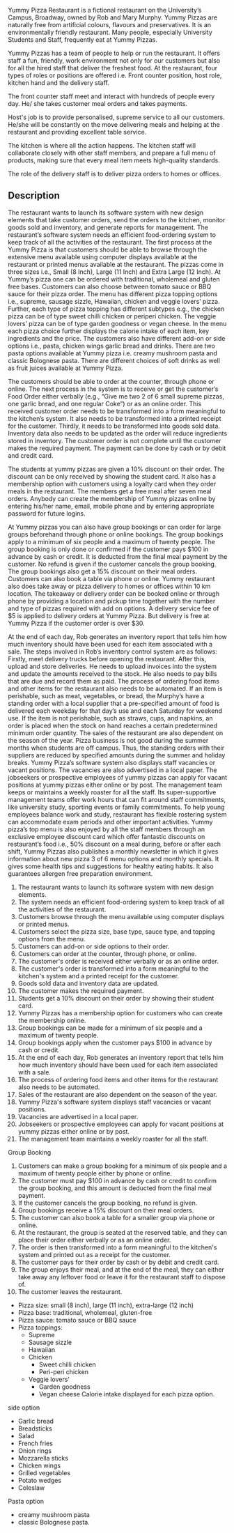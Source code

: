 Yummy Pizza Restaurant is a fictional restaurant on the University’s Campus, Broadway, owned
by Rob and Mary Murphy. Yummy Pizzas are naturally free from artificial colours, flavours and
preservatives. It is an environmentally friendly restaurant. Many people, especially University
Students and Staff, frequently eat at Yummy Pizzas.

Yummy Pizzas has a team of people to help or run the restaurant. 
It offers staff a fun, friendly, work environment not only for our customers but also for all the hired staff that deliver the freshest food. 
At the restaurant, four types of roles or positions are offered i.e. Front counter position, host role, kitchen hand and the delivery staff. 

The front counter staff meet and interact with hundreds of people every day. 
He/ she takes customer meal orders and takes payments.

Host's job is to provide personalised, supreme service to all our customers. 
He/she will be constantly on the move delivering meals and helping at the restaurant and providing excellent table service. 

The kitchen is where all the action happens. 
The kitchen staff will collaborate closely with other staff members, and prepare a full menu of products, making sure that every meal item meets high-quality standards. 


The role of the delivery staff is to deliver pizza orders to homes or offices. 




## Description 


The restaurant wants to launch its software system with new design elements that take customer orders, send the orders to the kitchen, monitor goods sold and inventory, and generate reports for management. The restaurant’s software system needs an efficient food-ordering system to keep track of all the activities of the restaurant. The first process at the Yummy Pizza is that customers should be able to browse through the extensive menu available using computer displays available at the restaurant or printed menus available at the restaurant. 
The pizzas come in three sizes i.e., Small (8 Inch), Large (11 Inch) and Extra Large (12 Inch). 
At Yummy’s pizza one can be ordered with traditional, wholemeal and gluten free bases. 
Customers can also choose between tomato sauce or BBQ sauce for their pizza order. The menu has different pizza topping options i.e., supreme, sausage sizzle, Hawaiian, chicken and veggie lovers’ pizza. 
Further, each type of pizza topping has different subtypes e.g., the chicken pizza can be of type sweet chilli chicken or periperi chicken. The veggie lovers’ pizza can be of type garden goodness or vegan cheese. In the menu each pizza choice further displays the calorie intake of each item, key ingredients and the price. 
The customers also have different add-on or side options i.e., pasta, chicken wings garlic bread and drinks. 
There are two pasta options available at Yummy pizza i.e. creamy mushroom pasta and classic Bolognese pasta. There are different choices of soft drinks as well as fruit juices available at Yummy Pizza.

The customers should be able to order at the counter, through phone or online. 
The next process in the system is to receive or get the customer’s Food Order either verbally (e.g., “Give me two 2 of 6 small supreme pizzas, one garlic bread, and one regular Coke”) or as an online order. 
This received customer order needs to be transformed into a form meaningful to the kitchen’s system. 
It also needs to be transformed into a printed receipt for the customer. 
Thirdly, it needs to be transformed into goods sold data. Inventory data also needs to be updated as the order will reduce ingredients stored in inventory. The customer order is not complete until the customer makes the required payment. The payment can be done by cash or by debit and credit card. 

The students at yummy pizzas are given a 10% discount on their order. The discount can be only received by showing the student card. It also has a membership option with customers using a loyalty card when they order meals in the restaurant. The members get a free meal after seven meal orders. Anybody can create the membership of Yummy pizzas online by entering his/her name, email, mobile phone and by entering appropriate password for future logins. 

At Yummy pizzas you can also have group bookings or can order for large groups beforehand through phone or online bookings. The group bookings apply to a minimum of six people and a maximum of twenty people. The group booking is only done or confirmed if the customer pays $100 in advance by cash or credit. It is deducted from the final meal payment by the customer. No refund is given if the customer cancels the group booking. The group bookings also get a 15% discount on their meal orders. Customers can also book a table via phone or online. Yummy restaurant also does take away or pizza delivery to homes or offices within 10 km location. The takeaway or delivery order can be booked online or through phone by providing a location and pickup time together with the number and type of pizzas required with add on options. A delivery service fee of $5 is applied to delivery orders at Yummy Pizza. But delivery is free at Yummy Pizza if the customer order is over $30.

At the end of each day, Rob generates an inventory report that tells him how much inventory should have been used for each item associated with a sale. The steps involved in Rob’s inventory control system are as follows: Firstly, meet delivery trucks before opening the restaurant. After this, upload and store deliveries. He needs to upload invoices into the system and update the amounts received to the stock. He also needs to pay bills that are due and record them as paid. The process of ordering food items and other items for the restaurant also needs to be automated. If an item is perishable, such as meat, vegetables, or bread, the Murphy’s have a standing order with a local supplier that a pre-specified amount of food is delivered each weekday for that day’s use and each Saturday for weekend use. If the item is not perishable, such as straws, cups, and napkins, an order is placed when the stock on hand reaches a certain predetermined minimum order quantity. The sales of the restaurant are also dependent on the season of the year. Pizza business is not good during the summer months when students are off campus. Thus, the standing orders with their suppliers are reduced by specified amounts during the summer and holiday breaks. 
Yummy Pizza’s software system also displays staff vacancies or vacant positions. The vacancies are also advertised in a local paper. The jobseekers or prospective employees of yummy pizzas can apply for vacant positions at yummy pizzas either online or by post. The management team keeps or maintains a weekly roaster for all the staff. Its super-supportive management teams offer work hours that can fit around staff commitments, like university study, sporting events or family commitments. To help young employees balance work and study, restaurant has flexible rostering system can accommodate exam periods and other important activities. Yummy pizza’s top menu is also enjoyed by all the staff members through an exclusive employee discount card which offer fantastic discounts on restaurant’s food i.e., 50% discount on a meal during, before or after each shift, Yummy Pizzas also publishes a monthly newsletter in which it gives information about new pizza 3 of 6 menu options and monthly specials. It gives some health tips and suggestions for healthy eating habits. It also guarantees allergen free preparation environment. 


1. The restaurant wants to launch its software system with new design elements.
2. The system needs an efficient food-ordering system to keep track of all the activities of the restaurant.
3. Customers browse through the menu available using computer displays or printed menus.
4. Customers select the pizza size, base type, sauce type, and topping options from the menu.
5. Customers can add-on or side options to their order.
6. Customers can order at the counter, through phone, or online.
7. The customer's order is received either verbally or as an online order.
8. The customer's order is transformed into a form meaningful to the kitchen's system and a printed receipt for the customer.
9. Goods sold data and inventory data are updated.
10. The customer makes the required payment.
11. Students get a 10% discount on their order by showing their student card.
12. Yummy Pizzas has a membership option for customers who can create the membership online.
13. Group bookings can be made for a minimum of six people and a maximum of twenty people.
14. Group bookings apply when the customer pays $100 in advance by cash or credit.
15. At the end of each day, Rob generates an inventory report that tells him how much inventory should have been used for each item associated with a sale.
16. The process of ordering food items and other items for the restaurant also needs to be automated.
17. Sales of the restaurant are also dependent on the season of the year.
18. Yummy Pizza's software system displays staff vacancies or vacant positions.
19. Vacancies are advertised in a local paper.
20. Jobseekers or prospective employees can apply for vacant positions at yummy pizzas either online or by post.
21. The management team maintains a weekly roaster for all the staff.



Group Booking 
1. Customers can make a group booking for a minimum of six people and a maximum of twenty people either by phone or online.
1. The customer must pay $100 in advance by cash or credit to confirm the group booking, and this amount is deducted from the final meal payment.
1. If the customer cancels the group booking, no refund is given.
1. Group bookings receive a 15% discount on their meal orders.
1. The customer can also book a table for a smaller group via phone or online.
1. At the restaurant, the group is seated at the reserved table, and they can place their order either verbally or as an online order.
1. The order is then transformed into a form meaningful to the kitchen's system and printed out as a receipt for the customer.
1. The customer pays for their order by cash or by debit and credit card.
1. The group enjoys their meal, and at the end of the meal, they can either take away any leftover food or leave it for the restaurant staff to dispose of.
1. The customer leaves the restaurant.

- Pizza size: small (8 inch), large (11 inch), extra-large (12 inch)
- Pizza base: traditional, wholemeal, gluten-free
- Pizza sauce: tomato sauce or BBQ sauce
- Pizza toppings:
  - Supreme
  - Sausage sizzle
  - Hawaiian
  - Chicken
    - Sweet chilli chicken
    - Peri-peri chicken
  - Veggie lovers'
    - Garden goodness
    - Vegan cheese
Calorie intake displayed for each pizza option.

side option
- Garlic bread
- Breadsticks
- Salad
- French fries
- Onion rings
- Mozzarella sticks
- Chicken wings
- Grilled vegetables
- Potato wedges
- Coleslaw

Pasta option
- creamy mushroom pasta 
- classic Bolognese pasta. 
